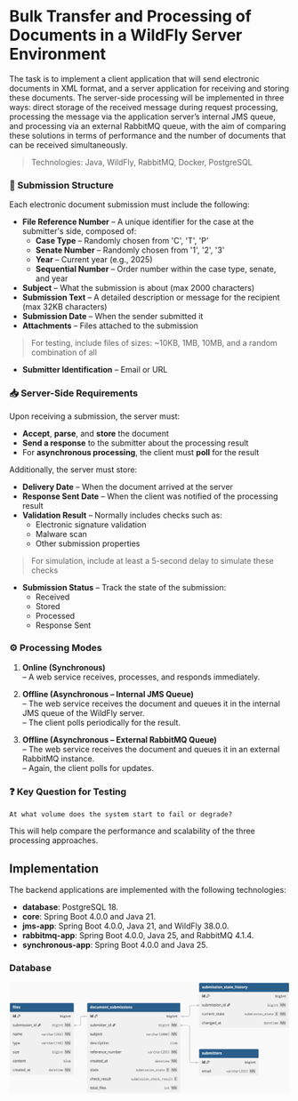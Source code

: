 # Bulk Transfer and Processing of Documents in a WildFly Server Environment

The task is to implement a client application that will send electronic documents in XML format, and a server application for receiving and storing these documents.
The server-side processing will be implemented in three ways: direct storage of the received message during request processing, processing the message via the application server’s internal JMS queue, and processing via an external RabbitMQ queue, with the aim of comparing these solutions in terms of performance and the number of documents that can be received simultaneously.

> Technologies: Java, WildFly, RabbitMQ, Docker, PostgreSQL

### 📄 Submission Structure
Each electronic document submission must include the following:

- **File Reference Number** – A unique identifier for the case at the submitter's side, composed of:
  - **Case Type** – Randomly chosen from 'C', 'T', 'P'
  - **Senate Number** – Randomly chosen from '1', '2', '3'
  - **Year** – Current year (e.g., 2025)
  - **Sequential Number** – Order number within the case type, senate, and year
- **Subject** – What the submission is about (max 2000 characters)
- **Submission Text** – A detailed description or message for the recipient (max 32KB characters)
- **Submission Date** – When the sender submitted it
- **Attachments** – Files attached to the submission

> For testing, include files of sizes: ~10KB, 1MB, 10MB, and a random combination of all

- **Submitter Identification** – Email or URL

### 📥 Server-Side Requirements
Upon receiving a submission, the server must:

- **Accept**, **parse**, and **store** the document
- **Send a response** to the submitter about the processing result
- For **asynchronous processing**, the client must **poll** for the result

Additionally, the server must store:

- **Delivery Date** – When the document arrived at the server
- **Response Sent Date** – When the client was notified of the processing result
- **Validation Result** – Normally includes checks such as:
  - Electronic signature validation
  - Malware scan
  - Other submission properties

> For simulation, include at least a 5-second delay to simulate these checks

- **Submission Status** – Track the state of the submission:
  - Received
  - Stored
  - Processed
  - Response Sent

### ⚙️ Processing Modes

1. **Online (Synchronous)**  
   – A web service receives, processes, and responds immediately.

2. **Offline (Asynchronous – Internal JMS Queue)**  
  – The web service receives the document and queues it in the internal JMS queue of the WildFly server.  
  – The client polls periodically for the result.

3. **Offline (Asynchronous – External RabbitMQ Queue)**  
   – The web service receives the document and queues it in an external RabbitMQ instance.  
   – Again, the client polls for updates.

### ❓ Key Question for Testing

    At what volume does the system start to fail or degrade?

This will help compare the performance and scalability of the three processing approaches.

## Implementation

The backend applications are implemented with the following technologies:
- **database**: PostgreSQL 18.
- **core**: Spring Boot 4.0.0 and Java 21.
- **jms-app**: Spring Boot 4.0.0, Java 21, and WildFly 38.0.0.
- **rabbitmq-app**: Spring Boot 4.0.0, Java 25, and RabbitMQ 4.1.4.
- **synchronous-app**: Spring Boot 4.0.0 and Java 25.

### Database

<img src="database.png" alt="Database Schema" width="2000">